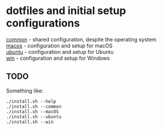 # dotfiles and initial setup configurations

[common](common) - shared configuration, despite the operating system  
[macos](macos) - configuration and setup for macOS  
[ubuntu](ubuntu) - configuration and setup for Ubuntu  
[win](win) - configuration and setup for Windows  

## TODO
Something like:
```
./install.sh --help
./install.sh --common
./install.sh --macOS
./install.sh --ubuntu
./install.sh --win
```